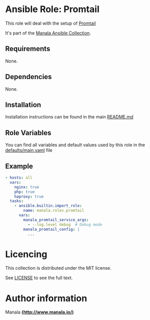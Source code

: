 # Ansible Role: Promtail

This role will deal with the setup of [Promtail](https://grafana.com/docs/loki/latest/clients/promtail/)

It's part of the [Manala Ansible Collection](https://galaxy.ansible.com/manala/roles).

## Requirements

None.

## Dependencies

None.

## Installation

Installation instructions can be found in the main [README.md](https://github.com/manala/ansible-roles/blob/main/README.md)

## Role Variables

You can find all variables and default values used by this role in the [defaults/main.yaml](./defaults/main.yaml) file

## Example

```yaml
- hosts: all
  vars:
    nginx: true
    php: true
    haproxy: true
  tasks:
    - ansible.builtin.import_role:
        name: manala.roles.promtail
      vars:
        manala_promtail_service_args:
          - --log.level debug  # Debug mode
        manala_promtail_config: |
          ...

```

# Licencing

This collection is distributed under the MIT license.

See [LICENSE](https://opensource.org/licenses/MIT) to see the full text.

# Author information

Manala [**(http://www.manala.io/)**](http://www.manala.io)
